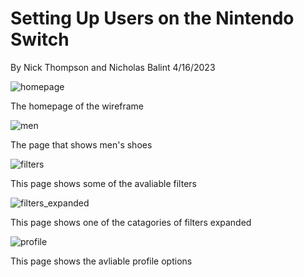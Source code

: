 # Setting Up Users on the Nintendo Switch

By Nick Thompson and Nicholas Balint 4/16/2023


![homepage](/ShoeExpert/Assets/Hompage.jpg)

The homepage of the wireframe


![men](/ShoeExpert/Assets/Men.jpg)

The page that shows men's shoes


![filters](/ShoeExpert/Assets/Filters.jpg)

This page shows some of the avaliable filters 


![filters_expanded](/ShoeExpert/Assets/Filters_expanded.jpg)

This page shows one of the catagories of filters expanded


![profile](/ShoeExpert/Assets/Profile.jpg)

This page shows the avliable profile options
